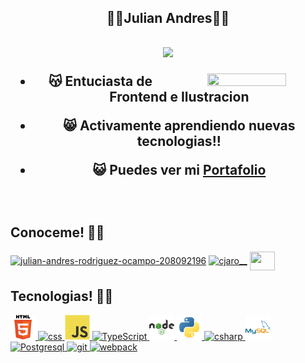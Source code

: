 <h2 align="center">
🐱‍🚀Julian Andres🐱‍🚀

<h2 align="center">
<a href ="https://spotify-recently-played-readme.vercel.app/api?user=31wrdrsz5odpdjhzon2mbwtwp6ha" target="https://open.spotify.com/user/31wrdrsz5odpdjhzon2mbwtwp6ha"><img src="https://spotify-recently-played-readme.vercel.app/api?user=31wrdrsz5odpdjhzon2mbwtwp6ha&unique=true&count=1&width=300" /></a>

</p>
<img src = "https://github.com/user-attachments/assets/83edb574-4412-4fe5-b9a6-b78256668a96" width =50% height=50% align = "right"> 


- 😽 Entuciasta de **Frontend e Ilustracion**

- 😸 Activamente aprendiendo nuevas tecnologias!!

- 😺 Puedes ver mi [Portafolio](https://julianrodriguez.vercel.app/)
<br>

<h2 align="left">Conoceme! 🐱‍👤</h2>

<p align="left">
<a href="https://www.linkedin.com/in/julian-andres-rodriguez-ocampo-208092196/"><img align="center" src="https://raw.githubusercontent.com/rahuldkjain/github-profile-readme-generator/master/src/images/icons/Social/linked-in-alt.svg" alt="julian-andres-rodriguez-ocampo-208092196" height="30" width="40" /></a>
<a href="https://www.instagram.com/cjaro__/" target="blank"><img align="center" src="https://raw.githubusercontent.com/rahuldkjain/github-profile-readme-generator/master/src/images/icons/Social/instagram.svg" alt="cjaro__" height="30" width="40" /></a>
<a href="https://discord.com/users/436648298024009758" target="blank"><img align="center" src="https://cdn.prod.website-files.com/6257adef93867e50d84d30e2/636e0a69f118df70ad7828d4_icon_clyde_blurple_RGB.svg" height="30" width="40" /></a>
</p>
<h2 align="left">Tecnologias! 🐱‍👓</h2>
<p align="left">
<a href="https://www.w3.org/html/" target="_blank" rel="noreferrer"> <img src="https://raw.githubusercontent.com/devicons/devicon/master/icons/html5/html5-original-wordmark.svg" alt="html5" width="40" height="40"/> </a> 
<a href="https://www.w3.org/Style/CSS/" target="_blank" rel="noreferrer"> <img src="https://upload.wikimedia.org/wikipedia/commons/6/62/CSS3_logo.svg" alt="css" width="40" height="40"/> </a> 
<a href="https://developer.mozilla.org/en-US/docs/Web/JavaScript" target="_blank" rel="noreferrer"> <img src="https://raw.githubusercontent.com/devicons/devicon/master/icons/javascript/javascript-original.svg" alt="javascript" width="40" height="40"/> </a> 
<a href="https://www.typescriptlang.org/" target="_blank" rel="noreferrer"> <img src="https://upload.wikimedia.org/wikipedia/commons/4/4c/Typescript_logo_2020.svg" alt="TypeScript" width="40" height="40"/> </a> 
<a href="https://nodejs.org" target="_blank" rel="noreferrer"> <img src="https://raw.githubusercontent.com/devicons/devicon/master/icons/nodejs/nodejs-original-wordmark.svg" alt="nodejs" width="40" height="40"/> </a> 
<a href="https://www.python.org" target="_blank" rel="noreferrer"> <img src="https://raw.githubusercontent.com/devicons/devicon/master/icons/python/python-original.svg" alt="python" width="40" height="40"/> </a> 
<a href="https://learn.microsoft.com/en-us/dotnet/csharp/" target="_blank" rel="noreferrer"> <img src="https://upload.wikimedia.org/wikipedia/commons/4/4f/Csharp_Logo.png" alt="csharp" width="40" height="40"/> </a> 
<a href="https://www.mysql.com/" target="_blank" rel="noreferrer"> <img src="https://raw.githubusercontent.com/devicons/devicon/master/icons/mysql/mysql-original-wordmark.svg" alt="mysql" width="40" height="40"/> </a> 
<a href="https://www.postgresql.org/" target="_blank" rel="noreferrer"> <img src="https://www.postgresql.org/media/img/about/press/elephant.png" alt="Postgresql" width="40" height="40"/> </a>
<a href="https://git-scm.com/" target="_blank" rel="noreferrer"> <img src="https://www.vectorlogo.zone/logos/git-scm/git-scm-icon.svg" alt="git" width="40" height="40"/> </a> 
<a href="https://webpack.js.org/" target="_blank" rel="noreferrer"> <img src="https://webpack.js.org/icon-square-small.9e8aff7a67a5dd20.svg" alt="webpack" width="40" height="40"/> </a> 
<br>


